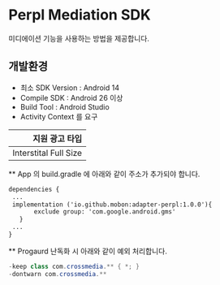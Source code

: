 
# Perpl Mediation SDK

 미디에이션 기능을 사용하는 방법을 제공합니다.

## 개발환경
- 최소 SDK Version : Android 14
- Compile SDK : Android 26 이상
- Build Tool : Android Studio 
- Activity Context 를 요구

|지원 광고 타입|
|---:|
|Interstital Full Size|


**  App 의 build.gradle 에 아래와 같이 주소가 추가되야 합니다.
 ```XML
dependencies {
  ...
  implementation ('io.github.mobon:adapter-perpl:1.0.0'){
        exclude group: 'com.google.android.gms'
    }
  ...
}
```
   
**  Progaurd 난독화 시 아래와 같이 예외 처리합니다.
 ```java
 -keep class com.crossmedia.** { *; }
 -dontwarn com.crossmedia.**
```
